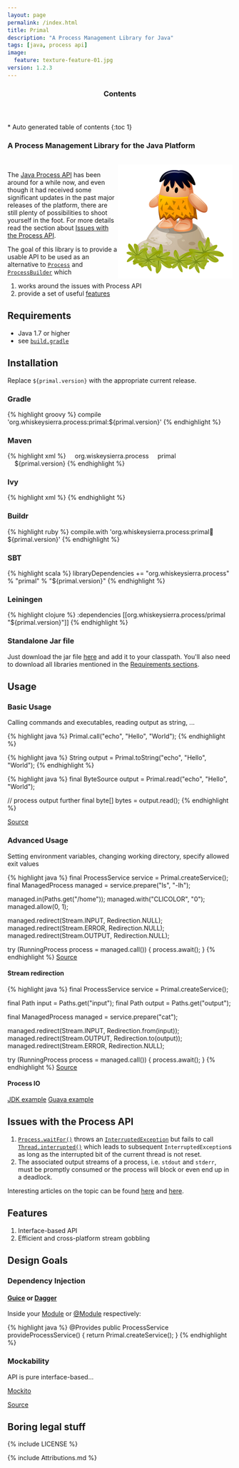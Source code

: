 ```yaml
---
layout: page
permalink: /index.html
title: Primal
description: "A Process Management Library for Java"
tags: [java, process api]
image:
  feature: texture-feature-01.jpg
version: 1.2.3
---
```


<section id="table-of-contents" class="toc">
  <header>
    <h3 class="delta">Contents</h3>
  </header>
<div id="drawer" markdown="1">
*  Auto generated table of contents
{:toc 1}
</div>
</section><!-- /#table-of-contents -->

### A **Pr**ocess **Ma**nagement **L**ibrary for the Java Platform

<br/>

<img src="images/icon.png" alt="Caveman icon" align="right"/>

The [Java Process API](http://docs.oracle.com/javase/7/docs/api/java/lang/Process.html) has been around
for a while now, and even though it had received some significant updates in the past major releases
of the platform, there are still plenty of possibilities to shoot yourself in the foot. For more details
read the section about [Issues with the Process API](#issues-with-the-process-api).

The goal of this library is to provide a usable API to be used as an alternative to
[`Process`](http://docs.oracle.com/javase/7/docs/api/java/lang/Process.html) and
[`ProcessBuilder`](http://docs.oracle.com/javase/7/docs/api/java/lang/ProcessBuilder.html) which

1. works around the issues with Process API
2. provide a set of useful [features](#features)

## Requirements

- Java 1.7 or higher
- see [`build.gradle`](https://github.com/whiskeysierra/primal/blob/master/build.gradle#L30)

## Installation

Replace `${primal.version}` with the appropriate current release.

### Gradle

{% highlight groovy %}
compile 'org.whiskeysierra.process:primal:${primal.version}'
{% endhighlight %}

### Maven

{% highlight xml %}
<dependency>
    <groupId>org.wiskeysierra.process</groupId>
    <artifactId>primal</artifactId>
    <version>${primal.version}</version>
</dependency>
{% endhighlight %}

### Ivy
{% highlight xml %}
<dependency org="org.whiskeysierra.process" name="primal" rev="${primal.version}"/>
{% endhighlight %}

### Buildr
{% highlight ruby %}
compile.with 'org.whiskeysierra.process:primal:jar:${primal.version}'
{% endhighlight %}

### SBT
{% highlight scala %}
libraryDependencies += "org.whiskeysierra.process" % "primal" % "${primal.version}"
{% endhighlight %}

### Leiningen
{% highlight clojure %}
:dependencies [[org.whiskeysierra.process/primal "${primal.version}"]]
{% endhighlight %}

### Standalone Jar file
Just download the jar file [here](#) and add it to your classpath. You'll also need to download all
libraries mentioned in the [Requirements sections](#requirements).

## Usage

### Basic Usage
Calling commands and executables, reading output as string, ...

{% highlight java %}
Primal.call("echo", "Hello", "World");
{% endhighlight %}

{% highlight java %}
String output = Primal.toString("echo", "Hello", "World");
{% endhighlight %}

{% highlight java %}
final ByteSource output = Primal.read("echo", "Hello", "World");

// process output further
final byte[] bytes = output.read();
{% endhighlight %}

[Source](https://github.com/whiskeysierra/primal/blob/master/src/spec/java/org/whiskeysierra/process/BasicUsage.java)

### Advanced Usage
Setting environment variables, changing working directory, specify allowed exit values

{% highlight java %}
final ProcessService service = Primal.createService();
final ManagedProcess managed = service.prepare("ls", "-lh");

managed.in(Paths.get("/home"));
managed.with("CLICOLOR", "0");
managed.allow(0, 1);

managed.redirect(Stream.INPUT, Redirection.NULL);
managed.redirect(Stream.ERROR, Redirection.NULL);
managed.redirect(Stream.OUTPUT, Redirection.NULL);

try (RunningProcess process = managed.call()) {
    process.await();
}
{% endhighlight %}
[Source](https://github.com/whiskeysierra/primal/blob/master/src/spec/java/org/whiskeysierra/process/ConfigurationUsage.java)

#### Stream redirection
{% highlight java %}
final ProcessService service = Primal.createService();

final Path input = Paths.get("input");
final Path output = Paths.get("output");

final ManagedProcess managed = service.prepare("cat");

managed.redirect(Stream.INPUT, Redirection.from(input));
managed.redirect(Stream.OUTPUT, Redirection.to(output));
managed.redirect(Stream.ERROR, Redirection.NULL);

try (RunningProcess process = managed.call()) {
    process.await();
}
{% endhighlight %}
[Source](https://github.com/whiskeysierra/primal/blob/master/src/spec/java/org/whiskeysierra/process/RedirectUsage.java)

#### Process IO

[JDK example](https://github.com/whiskeysierra/primal/blob/master/src/spec/java/org/whiskeysierra/process/JdkProcessIoUsage.java)
[Guava example](https://github.com/whiskeysierra/primal/blob/master/src/spec/java/org/whiskeysierra/process/GuavaProcessIoUsage.java)

## Issues with the Process API

1. [`Process.waitFor()`](http://docs.oracle.com/javase/7/docs/api/java/lang/Process.html#waitFor\(\)) throws an
[`InterruptedException`](http://docs.oracle.com/javase/7/docs/api/java/lang/InterruptedException.html) but
fails to call [`Thread.interrupted()`](http://docs.oracle.com/javase/7/docs/api/java/lang/Thread.html#interrupted\(\))
which leads to subsequent `InterruptedException`s as long as the interrupted bit of the current thread is
not reset.
2. The associated output streams of a process, i.e. `stdout` and  `stderr`, must be promptly consumed or the
process will block or even end up in a deadlock.

Interesting articles on the topic can be found [here][javaworld] and [here][cnblogs].

## Features

1. Interface-based API
2. Efficient and cross-platform stream gobbling

## Design Goals

### Dependency Injection

#### [Guice][guice] or [Dagger][dagger]

Inside your [Module](http://google-guice.googlecode.com/git/javadoc/com/google/inject/Module.html) or
[@Module](http://square.github.io/dagger/javadoc/dagger/Module.html) respectively:

{% highlight java %}
@Provides
public ProcessService provideProcessService() {
    return Primal.createService();
}
{% endhighlight %}

### Mockability
API is pure interface-based...

[Mockito][mockito]

[Source](https://github.com/whiskeysierra/primal/blob/master/src/spec/java/org/whiskeysierra/process/Mockability.java)

## Boring legal stuff
{% include LICENSE %}

{% include Attributions.md %}

[guava]: https://code.google.com/p/guava-libraries/ "Guava"
[guice]: https://code.google.com/p/google-guice/ "Guice"
[dagger]: http://square.github.io/dagger/ "Dagger"
[mockito]: https://code.google.com/p/mockito/ "Mockito"
[javaworld]: http://www.javaworld.com/jw-12-2000/jw-1229-traps.html "When Runtime.exec() won't"
[cnblogs]: http://www.cnblogs.com/abnercai/archive/2012/12/27/2836008.html "java.lang.Process Pitfalls"
